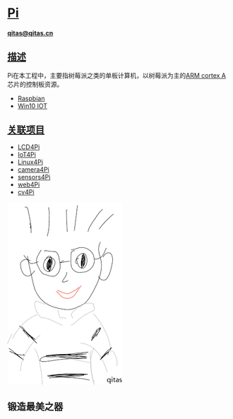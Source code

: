 ﻿# [Pi](https://github.com/qitas/Pi) 

#### qitas@qitas.cn

## [描述](https://github.com/qitas/Pi/wiki) 

Pi在本工程中，主要指树莓派之类的单板计算机，以树莓派为主的[ARM cortex A](https://github.com/sochub/CA)芯片的控制板资源。

- [Raspbian](https://www.raspberrypi.org/downloads/raspbian/)
- [Win10 IOT](https://developer.microsoft.com/en-us/windows/iot)

## [关联项目](https://github.com/qitas/Pi)

- [LCD4Pi](https://github.com/Qitas/LCD4Pi)
- [IoT4Pi](https://github.com/Qitas/IoT4Pi)
- [Linux4Pi](https://github.com/Qitas/Linux4Pi)
- [camera4Pi](https://github.com/Qitas/camera4Pi)
- [sensors4Pi](https://github.com/Qitas/sensors4Pi)
- [web4Pi](https://github.com/Qitas/web4Pi)
- [cv4Pi](https://github.com/Qitas/cv4Pi)



[![sites](qitas/qitas.png)](http://www.qitas.cn)
## 锻造最美之器

